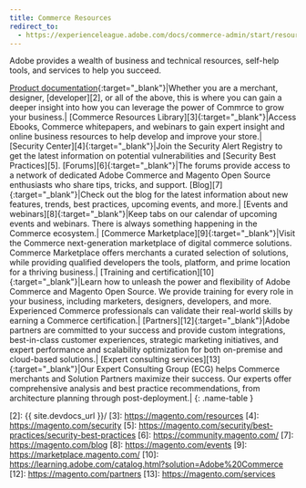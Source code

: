 ```yaml
---
title: Commerce Resources
redirect_to:
  - https://experienceleague.adobe.com/docs/commerce-admin/start/resources/resources.html
---
```


Adobe provides a wealth of business and technical resources, self-help tools, and services to help you succeed.

[Product documentation][1]{:target="_blank"}|Whether you are a merchant, designer, [developer][2], or all of the above, this is where you can gain a deeper insight into how you can leverage the power of Commrce to grow your business.|
[Commerce Resources Library][3]{:target="_blank"}|Access Ebooks, Commerce whitepapers, and webinars to gain expert insight and online business resources to help develop and improve your store.|
[Security Center][4]{:target="_blank"}|Join the Security Alert Registry to get the latest information on potential vulnerabilities and [Security Best Practices][5].
[Forums][6]{:target="_blank"}|The forums provide access to a network of dedicated Adobe Commerce and Magento Open Source enthusiasts who share tips, tricks, and support.
[Blog][7]{:target="_blank"}|Check out the blog for the latest information about new features, trends, best practices, upcoming events, and more.|
[Events and webinars][8]{:target="_blank"}|Keep tabs on our calendar of upcoming events and webinars. There is always something happening in the Commerce ecosystem.|
[Commerce Marketplace][9]{:target="_blank"}|Visit the Commerce next-generation marketplace of digital commerce solutions. Commerce Marketplace offers merchants a curated selection of solutions, while providing qualified developers the tools, platform, and prime location for a thriving business.|
[Training and certification][10]{:target="_blank"}|Learn how to unleash the power and flexibility of Adobe Commerce and Magento Open Source. We provide training for every role in your business, including marketers, designers, developers, and more. Experienced Commerce professionals can validate their real-world skills by earning a Commerce certification.|
[Partners][12]{:target="_blank"}|Adobe partners are committed to your success and provide custom integrations, best-in-class customer experiences, strategic marketing initiatives, and expert performance and scalability optimization for both on-premise and cloud-based solutions.|
[Expert consulting services][13]{:target="_blank"}|Our Expert Consulting Group (ECG) helps Commerce merchants and Solution Partners maximize their success. Our experts offer comprehensive analysis and best practice recommendations, from architecture planning through post-deployment.|
{: .name-table }

[1]: https://experienceleague.adobe.com/docs/commerce.html
[2]: {{ site.devdocs_url }}/
[3]: https://magento.com/resources
[4]: https://magento.com/security
[5]: https://magento.com/security/best-practices/security-best-practices
[6]: https://community.magento.com/
[7]: https://magento.com/blog
[8]: https://magento.com/events
[9]: https://marketplace.magento.com/
[10]: https://learning.adobe.com/catalog.html?solution=Adobe%20Commerce
[12]: https://magento.com/partners
[13]: https://magento.com/services

<!--
This is a style declaration so that the very long resource names are not wrapped to many lines by table auto styling for column widths.
-->
<style>
.name-table td:first-of-type {
width: 250px;
}
</style>

